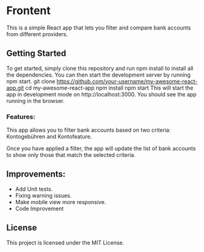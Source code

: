 # Frontent 
This is a simple React app that lets you filter and compare bank accounts from different providers.

## Getting Started
To get started, simply clone this repository and run npm install to install all the dependencies. You can then start the development server by running npm start.
git clone https://github.com/your-username/my-awesome-react-app.git
cd my-awesome-react-app
npm install
npm start
This will start the app in development mode on http://localhost:3000. You should see the app running in the browser.

### Features:
This app allows you to filter bank accounts based on two criteria: Kontogebühren and Kontofeature.

Once you have applied a filter, the app will update the list of bank accounts to show only those that match the selected criteria.

## Improvements:
- Add Unit tests.
- Fixing warning issues.
- Make mobile view more responsive.
- Code Improvement


## License
This project is licensed under the MIT License.
